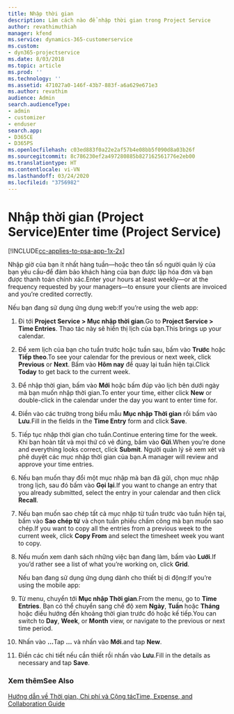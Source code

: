 ```yaml
---
title: Nhập thời gian
description: Làm cách nào để nhập thời gian trong Project Service
author: revathimuthiah
manager: kfend
ms.service: dynamics-365-customerservice
ms.custom:
- dyn365-projectservice
ms.date: 8/03/2018
ms.topic: article
ms.prod: ''
ms.technology: ''
ms.assetid: 471027a0-146f-43b7-883f-a6a629e671e3
ms.author: revathim
audience: Admin
search.audienceType:
- admin
- customizer
- enduser
search.app:
- D365CE
- D365PS
ms.openlocfilehash: c03ed883f0a22e2af57b4e08bb5f090d8a03b26f
ms.sourcegitcommit: 8c786230ef2a497280885b827162561776e2eb00
ms.translationtype: HT
ms.contentlocale: vi-VN
ms.lasthandoff: 03/24/2020
ms.locfileid: "3756982"
---
```

# <a name="enter-time-project-service"></a><span data-ttu-id="1bd52-103">Nhập thời gian (Project Service)</span><span class="sxs-lookup"><span data-stu-id="1bd52-103">Enter time (Project Service)</span></span>

[!INCLUDE[cc-applies-to-psa-app-1x-2x](../includes/cc-applies-to-psa-app-1x-2x.md)]

<span data-ttu-id="1bd52-104">Nhập giờ của bạn ít nhất hàng tuần—hoặc theo tần số người quản lý của bạn yêu cầu-để đảm bảo khách hàng của bạn được lập hóa đơn và bạn được thanh toán chính xác.</span><span class="sxs-lookup"><span data-stu-id="1bd52-104">Enter your hours at least weekly—or at the frequency requested by your managers—to ensure your clients are invoiced and you’re credited correctly.</span></span>  
  
 <span data-ttu-id="1bd52-105">Nếu bạn đang sử dụng ứng dụng web:</span><span class="sxs-lookup"><span data-stu-id="1bd52-105">If you’re using the web app:</span></span>  
  
1. <span data-ttu-id="1bd52-106">Đi tới **Project Service > Mục nhập thời gian**.</span><span class="sxs-lookup"><span data-stu-id="1bd52-106">Go to **Project Service > Time Entries**.</span></span> <span data-ttu-id="1bd52-107">Thao tác này sẽ hiển thị lịch của bạn.</span><span class="sxs-lookup"><span data-stu-id="1bd52-107">This brings up your calendar.</span></span>  
  
2. <span data-ttu-id="1bd52-108">Để xem lịch của bạn cho tuần trước hoặc tuần sau, bấm vào **Trước** hoặc **Tiếp theo**.</span><span class="sxs-lookup"><span data-stu-id="1bd52-108">To see your calendar for the previous or next week, click **Previous** or **Next**.</span></span> <span data-ttu-id="1bd52-109">Bấm vào **Hôm nay** để quay lại tuần hiện tại.</span><span class="sxs-lookup"><span data-stu-id="1bd52-109">Click **Today** to get back to the current week.</span></span>  
  
3. <span data-ttu-id="1bd52-110">Để nhập thời gian, bấm vào **Mới** hoặc bấm đúp vào lịch bên dưới ngày mà bạn muốn nhập thời gian.</span><span class="sxs-lookup"><span data-stu-id="1bd52-110">To enter your time, either click **New** or double-click in the calendar under the day you want to enter time for.</span></span>  
  
4. <span data-ttu-id="1bd52-111">Điền vào các trường trong biểu mẫu **Mục nhập Thời gian** rồi bấm vào **Lưu**.</span><span class="sxs-lookup"><span data-stu-id="1bd52-111">Fill in the fields in the **Time Entry** form and click **Save**.</span></span>  
  
5. <span data-ttu-id="1bd52-112">Tiếp tục nhập thời gian cho tuần.</span><span class="sxs-lookup"><span data-stu-id="1bd52-112">Continue entering time for the week.</span></span> <span data-ttu-id="1bd52-113">Khi bạn hoàn tất và mọi thứ có vẻ đúng, bấm vào **Gửi**.</span><span class="sxs-lookup"><span data-stu-id="1bd52-113">When you’re done and everything looks correct, click **Submit**.</span></span> <span data-ttu-id="1bd52-114">Người quản lý sẽ xem xét và phê duyệt các mục nhập thời gian của bạn.</span><span class="sxs-lookup"><span data-stu-id="1bd52-114">A manager will review and approve your time entries.</span></span>  
  
6. <span data-ttu-id="1bd52-115">Nếu bạn muốn thay đổi một mục nhập mà bạn đã gửi, chọn mục nhập trong lịch, sau đó bấm vào **Gọi lại**.</span><span class="sxs-lookup"><span data-stu-id="1bd52-115">If you want to change an entry that you already submitted, select the entry in your calendar and then click **Recall**.</span></span>  
  
7. <span data-ttu-id="1bd52-116">Nếu bạn muốn sao chép tất cả mục nhập từ tuần trước vào tuần hiện tại, bấm vào **Sao chép từ** và chọn tuần phiếu chấm công mà bạn muốn sao chép.</span><span class="sxs-lookup"><span data-stu-id="1bd52-116">If you want to copy all the entries from a previous week to the current week, click **Copy From** and select the timesheet week you want to copy.</span></span>  
  
8. <span data-ttu-id="1bd52-117">Nếu muốn xem danh sách những việc bạn đang làm, bấm vào **Lưới**.</span><span class="sxs-lookup"><span data-stu-id="1bd52-117">If you’d rather see a list of what you’re working on, click **Grid**.</span></span>  
  
   <span data-ttu-id="1bd52-118">Nếu bạn đang sử dụng ứng dụng dành cho thiết bị di động:</span><span class="sxs-lookup"><span data-stu-id="1bd52-118">If you’re using the mobile app:</span></span>  
  
9. <span data-ttu-id="1bd52-119">Từ menu, chuyển tới **Mục nhập Thời gian**.</span><span class="sxs-lookup"><span data-stu-id="1bd52-119">From the menu, go to **Time Entries**.</span></span>     <span data-ttu-id="1bd52-120">Bạn có thể chuyển sang chế độ xem **Ngày**, **Tuần** hoặc **Tháng** hoặc điều hướng đến khoảng thời gian trước đó hoặc kế tiếp.</span><span class="sxs-lookup"><span data-stu-id="1bd52-120">You can switch to **Day**, **Week**, or **Month** view, or navigate to the previous or next time period.</span></span>  
  
10. <span data-ttu-id="1bd52-121">Nhấn vào **…**</span><span class="sxs-lookup"><span data-stu-id="1bd52-121">Tap **…**</span></span> <span data-ttu-id="1bd52-122">và nhấn vào **Mới**.</span><span class="sxs-lookup"><span data-stu-id="1bd52-122">and tap **New**.</span></span>  
  
11. <span data-ttu-id="1bd52-123">Điền các chi tiết nếu cần thiết rồi nhấn vào **Lưu**.</span><span class="sxs-lookup"><span data-stu-id="1bd52-123">Fill in the details as necessary and tap **Save**.</span></span>  
  
### <a name="see-also"></a><span data-ttu-id="1bd52-124">Xem thêm</span><span class="sxs-lookup"><span data-stu-id="1bd52-124">See Also</span></span>  
 [<span data-ttu-id="1bd52-125">Hướng dẫn về Thời gian, Chi phí và Cộng tác</span><span class="sxs-lookup"><span data-stu-id="1bd52-125">Time, Expense, and Collaboration Guide</span></span>](../project-service/time-expense-collaboration-guide.md)
